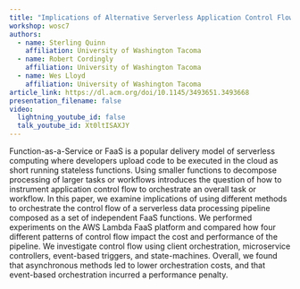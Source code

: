 ```yaml
---
title: "Implications of Alternative Serverless Application Control Flow Methods"
workshop: wosc7
authors:
  - name: Sterling Quinn
    affiliation: University of Washington Tacoma
  - name: Robert Cordingly
    affiliation: University of Washington Tacoma
  - name: Wes Lloyd
    affiliation: University of Washington Tacoma
article_link: https://dl.acm.org/doi/10.1145/3493651.3493668
presentation_filename: false
video:
  lightning_youtube_id: false
  talk_youtube_id: Xt0ltISAXJY
---
```


Function-as-a-Service or FaaS is a popular delivery model of serverless computing where developers upload code to be executed in the cloud as short running stateless functions. Using smaller functions to decompose processing of larger tasks or workflows introduces the question of how to instrument application control flow to orchestrate an overall task or workflow. In this paper, we examine implications of using different methods to orchestrate the control flow of a serverless data processing pipeline composed as a set of independent FaaS functions. We performed experiments on the AWS Lambda FaaS platform and compared how four different patterns of control flow impact the cost and performance of the pipeline. We investigate control flow using client orchestration, microservice controllers, event-based triggers, and state-machines. Overall, we found that asynchronous methods led to lower orchestration costs, and that event-based orchestration incurred a performance penalty.
